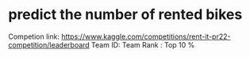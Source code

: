 # predict the number of rented bikes
Competion link: https://www.kaggle.com/competitions/rent-it-pr22-competition/leaderboard
Team ID: Team
Rank : Top 10 % 
